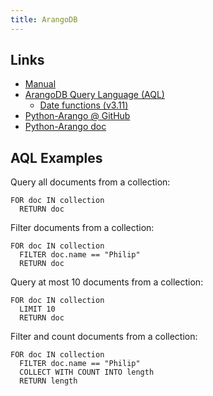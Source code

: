 ```yaml
---
title: ArangoDB
---
```


## Links
- [Manual](https://www.arangodb.com/docs/stable/)
- [ArangoDB Query Language (AQL)](https://www.arangodb.com/docs/stable/aql/)
  - [Date functions (v3.11)](https://www.arangodb.com/docs/3.11/aql/functions-date.html)
- [Python-Arango @ GitHub](https://github.com/ArangoDB-Community/python-arango)
- [Python-Arango doc](https://docs.python-arango.com/en/main/)

## AQL Examples
Query all documents from a collection:
```text
FOR doc IN collection
  RETURN doc
```

Filter documents from a collection:
```text
FOR doc IN collection
  FILTER doc.name == "Philip"
  RETURN doc
```

Query at most 10 documents from a collection:
```text
FOR doc IN collection
  LIMIT 10
  RETURN doc
```

Filter and count documents from a collection:
```text
FOR doc IN collection
  FILTER doc.name == "Philip"
  COLLECT WITH COUNT INTO length
  RETURN length
```
